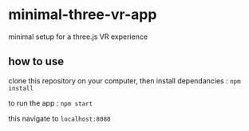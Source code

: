 # minimal-three-vr-app
minimal setup for a three.js VR experience

## how to use

clone this repository on your computer, then install dependancies : `npm install`

to run the app : `npm start`

this navigate to `localhost:8080`
